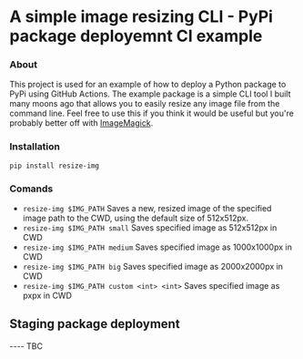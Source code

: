# A simple image resizing CLI - PyPi package deployemnt CI example 

### About
This project is used for an example of how to deploy a Python package to PyPi using GitHub Actions. The example package is a simple CLI tool I built many moons ago that allows you to easily resize any image file from the command line. Feel free to use this if you think it would be useful but you're probably better off with [ImageMagick](https://github.com/ImageMagick/ImageMagick).

### Installation 
```
pip install resize-img
```

### Comands
- `resize-img $IMG_PATH` Saves a new, resized image of the specified image path to the CWD, using the default size of 512x512px.
- `resize-img $IMG_PATH small` Saves specified image as 512x512px in CWD   
- `resize-img $IMG_PATH medium` Saves specified image as 1000x1000px in CWD
- `resize-img $IMG_PATH big` Saves specified image as 2000x2000px in CWD
- `resize-img $IMG_PATH custom <int> <int>` Saves specified image as <int>px<int>px in CWD

## Staging package deployment 
---- TBC